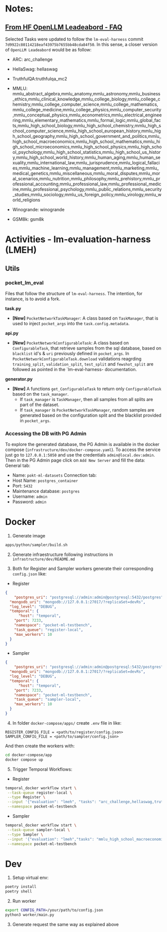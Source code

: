 # Notes:

## [From HF OpenLLM Leadeabord - FAQ](https://huggingface.co/spaces/HuggingFaceH4/open_llm_leaderboard)

Selected Tasks were updated to follow the `lm-eval-harness` commit `7d9922c80114218eaf43975b7655bb48cda84f50`. In this sense, a closer version of `OpenLLM Leadeabord` would be as follow:

* ARC: arc_challenge

* HellaSwag: hellaswag

* TruthfulQA:truthfulqa_mc2

* MMLU: mmlu_abstract_algebra,mmlu_anatomy,mmlu_astronomy,mmlu_business_ethics,mmlu_clinical_knowledge,mmlu_college_biology,mmlu_college_chemistry,mmlu_college_computer_science,mmlu_college_mathematics,mmlu_college_medicine,mmlu_college_physics,mmlu_computer_security,mmlu_conceptual_physics,mmlu_econometrics,mmlu_electrical_engineering,mmlu_elementary_mathematics,mmlu_formal_logic,mmlu_global_facts,mmlu_high_school_biology,mmlu_high_school_chemistry,mmlu_high_school_computer_science,mmlu_high_school_european_history,mmlu_high_school_geography,mmlu_high_school_government_and_politics,mmlu_high_school_macroeconomics,mmlu_high_school_mathematics,mmlu_high_school_microeconomics,mmlu_high_school_physics,mmlu_high_school_psychology,mmlu_high_school_statistics,mmlu_high_school_us_history,mmlu_high_school_world_history,mmlu_human_aging,mmlu_human_sexuality,mmlu_international_law,mmlu_jurisprudence,mmlu_logical_fallacies,mmlu_machine_learning,mmlu_management,mmlu_marketing,mmlu_medical_genetics,mmlu_miscellaneous,mmlu_moral_disputes,mmlu_moral_scenarios,mmlu_nutrition,mmlu_philosophy,mmlu_prehistory,mmlu_professional_accounting,mmlu_professional_law,mmlu_professional_medicine,mmlu_professional_psychology,mmlu_public_relations,mmlu_security_studies,mmlu_sociology,mmlu_us_foreign_policy,mmlu_virology,mmlu_world_religions

* Winogrande: winogrande

* GSM8k: gsm8k

# Activities - lm-evaluation-harness (LMEH)

## Utils
### pocket_lm_eval
Files that follow the structure of `lm-eval-harness`. The intention, for instance, is to avoid a fork.

**task.py**
* **[New]** `PocketNetworkTaskManager`: A class based on `TaskManager`,  that is used to inject `pocket_args` into the `task.config.metadata`. 

**api.py**
* **[New]** `PocketNetworkConfigurableTask`: A class based on `ConfigurableTask`, that retrieve samples from the sql database, based on `blacklist` id's & `uri` previously defined in `pocket_args`. In `PocketNetworkConfigurableTask.download` validations reagrding `training_split`, `validation_split`, `test_split` and `fewshot_split` are followed as pointed in the `lm-eval-harness- documentation. 

**generator.py**
* **[New]** A functions `get_ConfigurableTask` to return only `ConfigurableTask` based on the `task_manager`. 
    * If `task_manager` is `TaskManager`, then all samples from all splits are part of the dataset. 
    * If `task_manager` is `PocketNetworkTaskManager`, random samples are generated based on the configuration split and the blacklist provided in `pocket_args`.

### Accessing the DB with PG Admin

To explore the generated database, the PG Admin is available in the docker compose (`infrastructure/dev/docker-compose.yaml`).
To access the service just go to `127.0.0.1:5050` and use the credentials `admin@local.dev:admin`. 
Then in the PG Admin page click on `Add New Server` and fill the data:
General tab:
- Name: `pokt-ml-datasets`
Connection tab:
- Host Name: `postgres_container`
- Port: `5432`
- Maintenance database: `postgres`
- Username: `admin`
- Password: `admin`

# Docker

1. Generate image
```bash
apps/python/sampler/build.sh
```

2. Generate infraestructure following instructions in `infrastructure/dev/README.md`

3. Both for Register and Sampler workers generate their corresponding `config.json` like:

* Register

```json
{
    "postgres_uri": "postgresql://admin:admin@postgresql:5432/postgres",
  "mongodb_uri": "mongodb://127.0.0.1:27017/?replicaSet=devRs",
  "log_level": "DEBUG",
  "temporal": {
      "host": "temporal",
    "port": 7233,
    "namespace": "pocket-ml-testbench",
    "task_queue": "register-local",
    "max_workers": 10
  }
}
```

* Sampler

```json
{
    "postgres_uri": "postgresql://admin:admin@postgresql:5432/postgres",
  "mongodb_uri": "mongodb://127.0.0.1:27017/?replicaSet=devRs",
  "log_level": "DEBUG",
  "temporal": {
      "host": "temporal",
    "port": 7233,
    "namespace": "pocket-ml-testbench",
    "task_queue": "sampler-local",
    "max_workers": 10
  }
}
```

4. In folder `docker-compose/apps/` create  `.env` file in like:

```
REGISTER_CONFIG_FILE = <path/to/register/config.json>
SAMPLER_CONFIG_FILE = <path/to/sampler/config.json>
```

And then create the workers with:

```bash
cd docker-compose/app
docker compose up
```

5. Trigger Temporal Workflows:

* Register

```bash
temporal_docker workflow start \
 --task-queue register-local \
 --type Register \
 --input '{"evaluation": "lmeh", "tasks": "arc_challenge,hellaswag,truthfulqa_mc2,mmlu_abstract_algebra,mmlu_anatomy,mmlu_astronomy,mmlu_business_ethics,mmlu_clinical_knowledge,mmlu_college_biology,mmlu_college_chemistry,mmlu_college_computer_science,mmlu_college_mathematics,mmlu_college_medicine,mmlu_college_physics,mmlu_computer_security,mmlu_conceptual_physics,mmlu_econometrics,mmlu_electrical_engineering,mmlu_elementary_mathematics,mmlu_formal_logic,mmlu_global_facts,mmlu_high_school_biology,mmlu_high_school_chemistry,mmlu_high_school_computer_science,mmlu_high_school_european_history,mmlu_high_school_geography,mmlu_high_school_government_and_politics,mmlu_high_school_macroeconomics,mmlu_high_school_mathematics,mmlu_high_school_microeconomics,mmlu_high_school_physics,mmlu_high_school_psychology,mmlu_high_school_statistics,mmlu_high_school_us_history,mmlu_high_school_world_history,mmlu_human_aging,mmlu_human_sexuality,mmlu_international_law,mmlu_jurisprudence,mmlu_logical_fallacies,mmlu_machine_learning,mmlu_management,mmlu_marketing,mmlu_medical_genetics,mmlu_miscellaneous,mmlu_moral_disputes,mmlu_moral_scenarios,mmlu_nutrition,mmlu_philosophy,mmlu_prehistory,mmlu_professional_accounting,mmlu_professional_law,mmlu_professional_medicine,mmlu_professional_psychology,mmlu_public_relations,mmlu_security_studies,mmlu_sociology,mmlu_us_foreign_policy,mmlu_virology,mmlu_world_religions,winogrande,gsm8k"}' \
 --namespace pocket-ml-testbench
```

* Sampler

```bash
temporal_docker workflow start \
 --task-queue sampler-local \
 --type Sampler \
 --input '{"evaluation": "lmeh","tasks": "mmlu_high_school_macroeconomics", "address": "random", "blacklist": [11, 12], "qty": 15}' \
 --namespace pocket-ml-testbench
```

# Dev

1. Setup virtual env:
```bash
poetry install
poetry shell
```

2. Run worker
```bash
export CONFIG_PATH=/your/path/to/config.json
python3 worker/main.py
```
3. Generate request the same way as explained above
